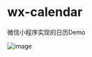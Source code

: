 # wx-calendar
微信小程序实现的日历Demo

![image](http://www.wxapp-union.com/data/attachment/portal/201704/10/224528qyfglfj9byp6b33y.gif)
